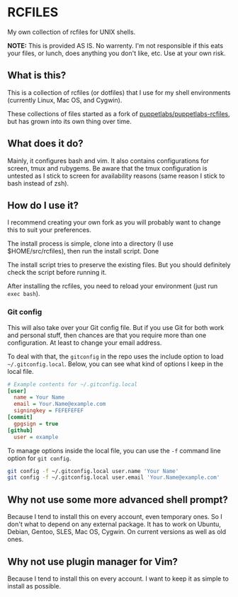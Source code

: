 # RCFILES

My own collection of rcfiles for UNIX shells.

**NOTE:** This is provided AS IS. No warrenty. I'm not responsible if this eats your files, or lunch, does anything you don't like, etc. Use at your own risk.

## What is this?

This is a collection of rcfiles (or dotfiles) that I use for my shell environments (currently Linux, Mac OS, and Cygwin).

These collections of files started as a fork of [puppetlabs/puppetlabs-rcfiles](https://github.com/puppetlabs/puppetlabs-rcfiles), but has grown into its own thing over time.

## What does it do?

Mainly, it configures bash and vim. It also contains configurations for screen, tmux and rubygems. Be aware that the tmux configuration is untested as I stick to screen for availability reasons (same reason I stick to bash instead of zsh).

## How do I use it?

I recommend creating your own fork as you will probably want to change this to suit your preferences.

The install process is simple, clone into a directory (I use $HOME/src/rcfiles), then run the install script. Done

The install script tries to preserve the existing files. But you should definitely check the script before running it.

After installing the rcfiles, you need to reload your environment (just run `exec bash`).

### Git config

This will also take over your Git config file. But if you use Git for both work and personal stuff, then chances are that you require more than one configuration. At least to change your email address.

To deal with that, the `gitconfig` in the repo uses the include option to load `~/.gitconfig.local`. Below, you can see what kind of options I keep in the local file.

```ini
# Example contents for ~/.gitconfig.local
[user]
  name = Your Name
  email = Your.Name@example.com
  signingkey = FEFEFEFEF
[commit]
  gpgsign = true
[github]
  user = example
```

To manage options inside the local file, you can use the `-f` command line option for `git config`.

```sh
git config -f ~/.gitconfig.local user.name 'Your Name'
git config -f ~/.gitconfig.local user.email 'Your.Name@example.com'
```

## Why not use some more advanced shell prompt?

Because I tend to install this on every account, even temporary ones. So I don't what to depend on any external package. It has to work on Ubuntu, Debian, Gentoo, SLES, Mac OS, Cygwin. On current versions as well as old ones.


## Why not use plugin manager for Vim?

Because I tend to install this on every account. I want to keep it as simple to install as possible.




